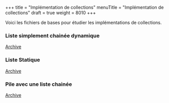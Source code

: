 +++
title = "Implémentation de collections"
menuTitle = "Implémentation de collections"
draft = true
weight = 8010
+++

Voici les fichiers de bases pour étudier les implémentations de collections.

### Liste simplement chainée dynamique
[Archive](/INF111/sources/LinkedList.zip)

### Liste Statique
[Archive](/INF111/sources/StaticList.zip)

### Pile avec une liste chainée
[Archive](/INF111/sources/Stack.zip)
